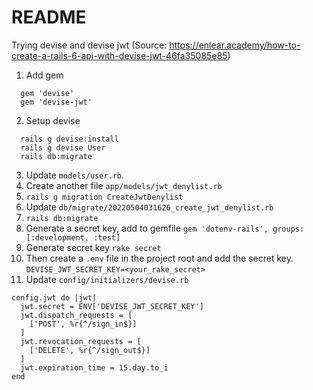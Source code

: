 # README

Trying devise and devise jwt (Source: https://enlear.academy/how-to-create-a-rails-6-api-with-devise-jwt-46fa35085e85)

1. Add gem

  ```
    gem 'devise'
    gem 'devise-jwt'
  ```

2. Setup devise

  ```
    rails g devise:install
    rails g devise User
    rails db:migrate
  ```

3. Update `models/user.rb`.
4. Create another file `app/models/jwt_denylist.rb`
5. `rails g migration CreateJwtDenylist`
6. Update `db/migrate/20220504031626_create_jwt_denylist.rb`
7. `rails db:migrate`
8. Generate a secret key, add to gemfile
  `gem 'dotenv-rails', groups: [:development, :test]`
9. Generate secret key
  `rake secret`
10. Then create a `.env` file in the project root and add the secret key.
  `DEVISE_JWT_SECRET_KEY=<your_rake_secret>`
11. Update `config/initializers/devise.rb`
  ```
  config.jwt do |jwt|
    jwt.secret = ENV['DEVISE_JWT_SECRET_KEY']
    jwt.dispatch_requests = [
      ['POST', %r{^/sign_in$}]
    ]
    jwt.revocation_requests = [
      ['DELETE', %r{^/sign_out$}]
    ]
    jwt.expiration_time = 15.day.to_i
  end
  ```
